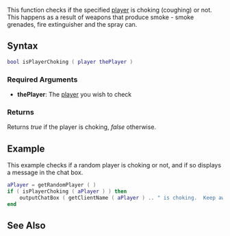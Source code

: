 This function checks if the specified [player](/player.md "wikilink") is choking (coughing) or not. This happens as a result of weapons that produce smoke - smoke grenades, fire extinguisher and the spray can.

Syntax
------

``` lua
bool isPlayerChoking ( player thePlayer )
```

### Required Arguments

-   **thePlayer**: The [player](/player.md "wikilink") you wish to check

### Returns

Returns *true* if the player is choking, *false* otherwise.

Example
-------

This example checks if a random player is choking or not, and if so displays a message in the chat box.

``` lua
aPlayer = getRandomPlayer ( )
if ( isPlayerChoking ( aPlayer ) ) then
    outputChatBox ( getClientName ( aPlayer ) .. " is choking.  Keep away from those cigarettes!" )
end
```

See Also
--------

